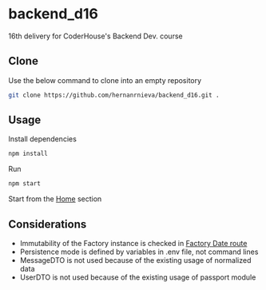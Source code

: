 # backend_d16
16th delivery for CoderHouse's Backend Dev. course

## Clone

Use the below command to clone into an empty repository

```bash
git clone https://github.com/hernanrnieva/backend_d16.git .
```

## Usage

Install dependencies

```bash
npm install
```

Run

```bash
npm start
```

Start from the [Home](http://localhost:8080/login) section

## Considerations

- Immutability of the Factory instance is checked in [Factory Date route](http://localhost:8080/test/factory)
- Persistence mode is defined by variables in .env file, not command lines
- MessageDTO is not used because of the existing usage of normalized data
- UserDTO is not used because of the existing usage of passport module